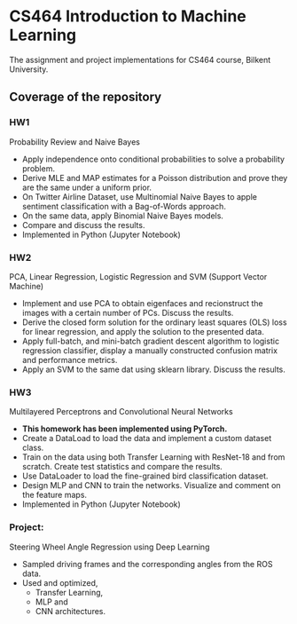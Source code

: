 # CS464 Introduction to Machine Learning
The assignment and project implementations for CS464 course, Bilkent University.

## Coverage of the repository

### HW1
Probability Review and Naive Bayes
- Apply independence onto conditional probabilities to solve a probability problem. 
- Derive MLE and MAP estimates for a Poisson distribution and prove they are the same under a uniform prior.
- On Twitter Airline Dataset, use Multinomial Naive Bayes to apple sentiment classification with a Bag-of-Words approach. 
- On the same data, apply Binomial Naive Bayes models. 
- Compare and discuss the results. 
- Implemented in Python (Jupyter Notebook)

### HW2
PCA, Linear Regression, Logistic Regression and SVM (Support Vector Machine)
- Implement and use PCA to obtain eigenfaces and recionstruct the images with a certain number of PCs. Discuss the results. 
- Derive the closed form solution for the ordinary least squares (OLS) loss for linear regression, and apply the solution to the presented data. 
- Apply full-batch, and mini-batch gradient descent algorithm to logistic regression classifier, display a manually constructed confusion matrix and performance metrics. 
- Apply an SVM to the same dat using sklearn library. Discuss the results. 

### HW3
Multilayered Perceptrons and Convolutional Neural Networks 
- **This homework has been implemented using PyTorch.**
- Create a DataLoad to load the data and implement a custom dataset class.
- Train on the data using both Transfer Learning with ResNet-18 and from scratch. Create test statistics and compare the results. 
- Use DataLoader to load the fine-grained bird classification dataset. 
- Design MLP and CNN to train the networks. Visualize and comment on the feature maps. 
- Implemented in Python (Jupyter Notebook)

###  Project:
Steering Wheel Angle Regression using Deep Learning 
- Sampled driving frames and the corresponding angles from the ROS data.
- Used and optimized,
	-  Transfer Learning, 
	- MLP and 
	- CNN architectures. 


